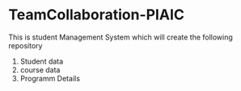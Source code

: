 # TeamCollaboration-PIAIC
This is student Management System
which will create the following repository
1. Student data
2. course data
3. Programm Details
